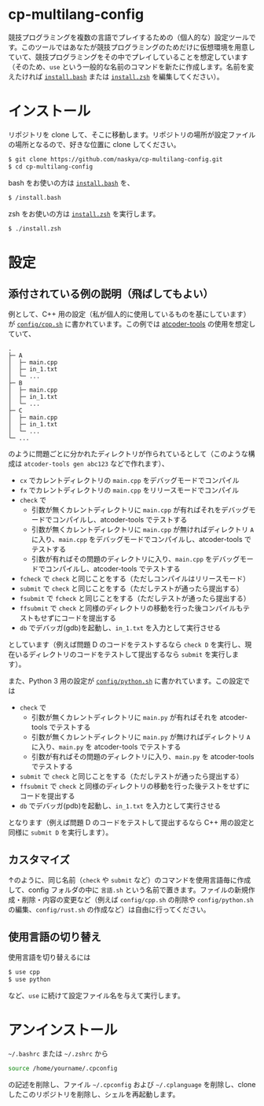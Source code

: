 # cp-multilang-config

競技プログラミングを複数の言語でプレイするための（個人的な）設定ツールです。このツールではあなたが競技プログラミングのためだけに仮想環境を用意していて、競技プログラミングをその中でプレイしていることを想定しています（そのため、`use` という一般的な名前のコマンドを新たに作成します。名前を変えたければ [`install.bash`](https://github.com/naskya/cp-multilang-config/blob/main/install.bash) または [`install.zsh`](https://github.com/naskya/cp-multilang-config/blob/main/install.zsh) を編集してください）。

# インストール

リポジトリを clone して、そこに移動します。リポジトリの場所が設定ファイルの場所となるので、好きな位置に clone してください。

```bash
$ git clone https://github.com/naskya/cp-multilang-config.git
$ cd cp-multilang-config
```

bash をお使いの方は [`install.bash`](https://github.com/naskya/cp-multilang-config/blob/main/install.bash) を、

```sh
$ /install.bash
```

zsh をお使いの方は [`install.zsh`](https://github.com/naskya/cp-multilang-config/blob/main/install.zsh) を実行します。

```sh
$ ./install.zsh
```

# 設定

## 添付されている例の説明（飛ばしてもよい）

例として、C++ 用の設定（私が個人的に使用しているものを基にしています）が [`config/cpp.sh`](https://github.com/naskya/cp-multilang-config/blob/main/config/cpp.sh) に書かれています。この例では [atcoder-tools](https://github.com/kyuridenamida/atcoder-tools) の使用を想定していて、

```
.
├─ A
│  ├─ main.cpp
│  ├─ in_1.txt
│  └─ ...
├─ B
│  ├─ main.cpp
│  ├─ in_1.txt
│  └─ ...
├─ C
│  ├─ main.cpp
│  ├─ in_1.txt
│  └─ ...
└─ ...
```

のように問題ごとに分かれたディレクトリが作られているとして（このような構成は `atcoder-tools gen abc123` などで作れます）、

- `cx` でカレントディレクトリの `main.cpp` をデバッグモードでコンパイル
- `fx` でカレントディレクトリの `main.cpp` をリリースモードでコンパイル
- `check` で
    - 引数が無くカレントディレクトリに `main.cpp` が有ればそれをデバッグモードでコンパイルし、atcoder-tools でテストする
    - 引数が無くカレントディレクトリに `main.cpp` が無ければディレクトリ `A` に入り、`main.cpp` をデバッグモードでコンパイルし、atcoder-tools でテストする
    - 引数が有ればその問題のディレクトリに入り、`main.cpp` をデバッグモードでコンパイルし、atcoder-tools でテストする
- `fcheck` で `check` と同じことをする（ただしコンパイルはリリースモード）
- `submit` で `check` と同じことをする（ただしテストが通ったら提出する）
- `fsubmit` で `fcheck` と同じことをする（ただしテストが通ったら提出する）
- `ffsubmit` で `check` と同様のディレクトリの移動を行った後コンパイルもテストもせずにコードを提出する
- `db` でデバッガ(gdb)を起動し、`in_1.txt` を入力として実行させる

としています（例えば問題 D のコードをテストするなら `check D` を実行し、現在いるディレクトリのコードをテストして提出するなら `submit` を実行します）。

また、Python 3 用の設定が [`config/python.sh`](https://github.com/naskya/cp-multilang-config/blob/main/config/python.sh) に書かれています。この設定では

- `check` で
    - 引数が無くカレントディレクトリに `main.py` が有ればそれを atcoder-tools でテストする
    - 引数が無くカレントディレクトリに `main.py` が無ければディレクトリ `A` に入り、`main.py` を atcoder-tools でテストする
    - 引数が有ればその問題のディレクトリに入り、`main.py` を atcoder-tools でテストする
- `submit` で `check` と同じことをする（ただしテストが通ったら提出する）
- `ffsubmit` で `check` と同様のディレクトリの移動を行った後テストをせずにコードを提出する
- `db` でデバッガ(pdb)を起動し、`in_1.txt` を入力として実行させる

となります（例えば問題 D のコードをテストして提出するなら C++ 用の設定と同様に `submit D` を実行します）。

## カスタマイズ

↑のように、同じ名前（`check` や `submit` など）のコマンドを使用言語毎に作成して、config フォルダの中に `言語.sh` という名前で置きます。ファイルの新規作成・削除・内容の変更など（例えば `config/cpp.sh` の削除や `config/python.sh` の編集、`config/rust.sh` の作成など）は自由に行ってください。

## 使用言語の切り替え

使用言語を切り替えるには

```sh
$ use cpp
$ use python
```

など、`use` に続けて設定ファイル名を与えて実行します。

# アンインストール

`~/.bashrc` または `~/.zshrc` から

```sh
source /home/yourname/.cpconfig
```

の記述を削除し、ファイル `~/.cpconfig` および `~/.cplanguage` を削除し、clone したこのリポジトリを削除し、シェルを再起動します。

